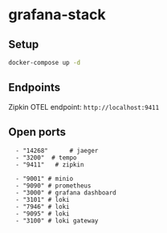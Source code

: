 # grafana-stack

## Setup

```bash
docker-compose up -d
```

## Endpoints

Zipkin OTEL endpoint:
`http://localhost:9411`

## Open ports


      - "14268"      # jaeger
      - "3200"  # tempo
      - "9411"   # zipkin

      - "9001" # minio
      - "9090" # prometheus
      - "3000" # grafana dashboard
      - "3101" # loki
      - "7946" # loki
      - "9095" # loki
      - "3100" # loki gateway
